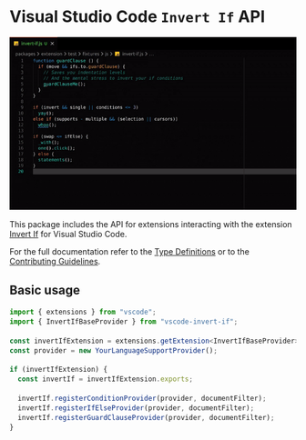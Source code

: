 # Visual Studio Code `Invert If` API

![Demo of Extension](https://github.com/1nVitr0/plugin-vscode-invert-if/blob/main/packages/extension/resources/demo.gif?raw=true)

This package includes the API for extensions interacting with the extension [Invert If](https://marketplace.visualstudio.com/items?itemName=1nVitr0.invert-if) for Visual Studio Code.

For the full documentation refer to the [Type Definitions](https://github.com/1nVitr0/plugin-vscode-invert-if/tree/main/packages/api/docs/modules.md) or to the [Contributing Guidelines](https://github.com/1nVitr0/plugin-vscode-invert-if/tree/main/packages/extension/CONTRIBUTING.md).

## Basic usage

```typescript
import { extensions } from "vscode";
import { InvertIfBaseProvider } from "vscode-invert-if";

const invertIfExtension = extensions.getExtension<InvertIfBaseProvider>("1nVitr0.invert-if");
const provider = new YourLanguageSupportProvider();

if (invertIfExtension) {
  const invertIf = invertIfExtension.exports;

  invertIf.registerConditionProvider(provider, documentFilter);
  invertIf.registerIfElseProvider(provider, documentFilter);
  invertIf.registerGuardClauseProvider(provider, documentFilter);
}
```
